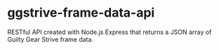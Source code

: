 # ggstrive-frame-data-api
RESTful API created with Node.js Express that returns a JSON array of Guilty Gear Strive frame data. 
